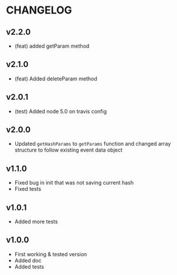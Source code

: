 # CHANGELOG

## v2.2.0
- (feat) added getParam method

## v2.1.0
- (feat) Added deleteParam method

## v2.0.1
- (test) Added node 5.0 on travis config

## v2.0.0
- Updated `getHashParams` to `getParams` function and changed array structure to
  follow existing event data object  

## v1.1.0
- Fixed bug in init that was not saving current hash
- Fixed tests

## v1.0.1
- Added more tests

## v1.0.0
- First working & tested version
- Added doc
- Added tests
